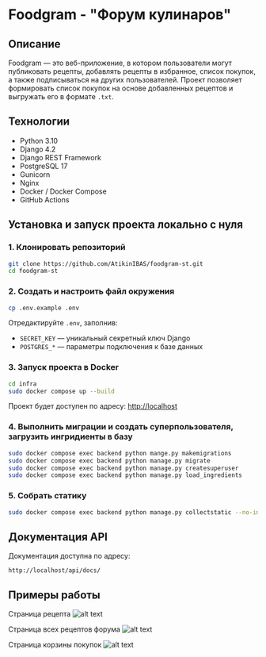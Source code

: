 # Foodgram - "Форум кулинаров"

## Описание

Foodgram — это веб-приложение, в котором пользователи могут публиковать рецепты, добавлять рецепты в избранное, список покупок, а также подписываться на других пользователей. Проект позволяет формировать список покупок на основе добавленных рецептов и выгружать его в формате `.txt`.

## Технологии

* Python 3.10
* Django 4.2
* Django REST Framework
* PostgreSQL 17
* Gunicorn
* Nginx
* Docker / Docker Compose
* GitHub Actions

## Установка и запуск проекта локально с нуля

### 1. Клонировать репозиторий

```bash
git clone https://github.com/AtikinIBAS/foodgram-st.git
cd foodgram-st
```

### 2. Создать и настроить файл окружения

```bash
cp .env.example .env
```

Отредактируйте `.env`, заполнив:

* `SECRET_KEY` — уникальный секретный ключ Django
* `POSTGRES_*` — параметры подключения к базе данных

### 3. Запуск проекта в Docker

```bash
cd infra
sudo docker compose up --build
```

Проект будет доступен по адресу: [http://localhost](http://localhost)

### 4. Выполнить миграции и создать суперпользователя, загрузить ингридиенты в базу

```bash
sudo docker compose exec backend python mange.py makemigrations
sudo docker compose exec backend python manage.py migrate
sudo docker compose exec backend python manage.py createsuperuser
sudo docker compose exec backend python manage.py load_ingredients
```

### 5. Собрать статику

```bash
sudo docker compose exec backend python manage.py collectstatic --no-input
```


## Документация API

Документация доступна по адресу:

```
http://localhost/api/docs/
```

## Примеры работы

Страница рецепта
![alt text](/readme_media/recipe_page.png)

Страница всех рецептов форума
![alt text](/readme_media/recipes_page.png)

Страница корзины покупок
![alt text](/readme_media/shopping_cart.png)